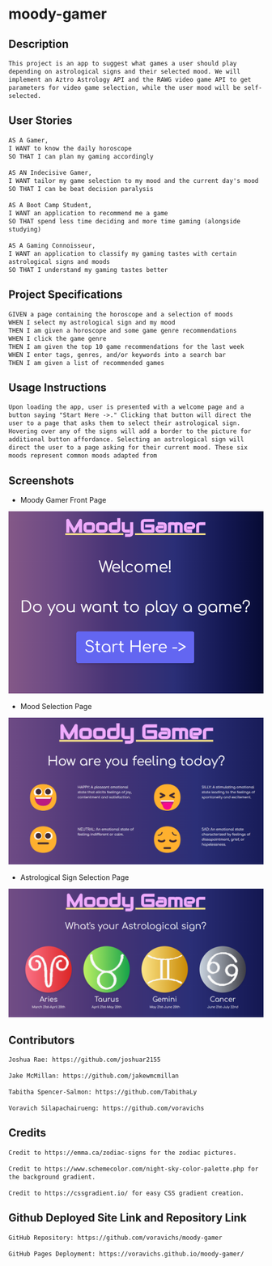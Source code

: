 # moody-gamer

## Description

    This project is an app to suggest what games a user should play depending on astrological signs and their selected mood. We will implement an Aztro Astrology API and the RAWG video game API to get parameters for video game selection, while the user mood will be self-selected. 

## User Stories

    AS A Gamer,
    I WANT to know the daily horoscope
    SO THAT I can plan my gaming accordingly

    AS AN Indecisive Gamer,
    I WANT tailor my game selection to my mood and the current day's mood
    SO THAT I can be beat decision paralysis

    AS A Boot Camp Student,
    I WANT an application to recommend me a game
    SO THAT spend less time deciding and more time gaming (alongside studying)

    AS A Gaming Connoisseur,
    I WANT an application to classify my gaming tastes with certain astrological signs and moods
    SO THAT I understand my gaming tastes better

## Project Specifications

    GIVEN a page containing the horoscope and a selection of moods
    WHEN I select my astrological sign and my mood
    THEN I am given a horoscope and some game genre recommendations
    WHEN I click the game genre
    THEN I am given the top 10 game recommendations for the last week
    WHEN I enter tags, genres, and/or keywords into a search bar
    THEN I am given a list of recommended games

## Usage Instructions

    Upon loading the app, user is presented with a welcome page and a button saying "Start Here ->." Clicking that button will direct the user to a page that asks them to select their astrological sign. Hovering over any of the signs will add a border to the picture for additional button affordance. Selecting an astrological sign will direct the user to a page asking for their current mood. These six moods represent common moods adapted from 

## Screenshots

* Moody Gamer Front Page

![moody gamer website front page, with a purple button saying "start here"](./assets/images/website-front-page.png)

* Mood Selection Page

![moody gamer website page, with a prompt asking "How are you feeling today?"](./assets/images/website-emotions.png)

* Astrological Sign Selection Page 

![moody gamer website page, with a prompt asking "What is your astrological sign?"](./assets/images/website-signs.png)


## Contributors

    Joshua Rae: https://github.com/joshuar2155

    Jake McMillan: https://github.com/jakewmcmillan

    Tabitha Spencer-Salmon: https://github.com/TabithaLy

    Voravich Silapachairueng: https://github.com/voravichs

## Credits

    Credit to https://emma.ca/zodiac-signs for the zodiac pictures.

    Credit to https://www.schemecolor.com/night-sky-color-palette.php for the background gradient.

    Credit to https://cssgradient.io/ for easy CSS gradient creation.

## Github Deployed Site Link and Repository Link

    GitHub Repository: https://github.com/voravichs/moody-gamer

    GitHub Pages Deployment: https://voravichs.github.io/moody-gamer/
